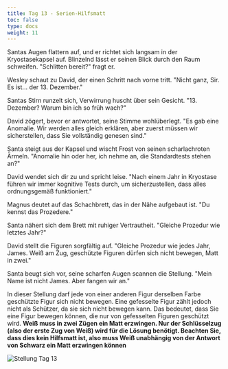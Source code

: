 ```yaml
---
title: Tag 13 - Serien-Hilfsmatt
toc: false
type: docs
weight: 11
---
```

Santas Augen flattern auf, und er richtet sich langsam in der Kryostasekapsel auf. Blinzelnd lässt er seinen Blick durch den Raum schweifen. "Schlitten bereit?" fragt er.

Wesley schaut zu David, der einen Schritt nach vorne tritt. "Nicht ganz, Sir. Es ist... der 13. Dezember."

Santas Stirn runzelt sich, Verwirrung huscht über sein Gesicht. "13. Dezember? Warum bin ich so früh wach?"

David zögert, bevor er antwortet, seine Stimme wohlüberlegt. "Es gab eine Anomalie. Wir werden alles gleich erklären, aber zuerst müssen wir sicherstellen, dass Sie vollständig genesen sind."

Santa steigt aus der Kapsel und wischt Frost von seinen scharlachroten Ärmeln. "Anomalie hin oder her, ich nehme an, die Standardtests stehen an?"

David wendet sich dir zu und spricht leise. "Nach einem Jahr in Kryostase führen wir immer kognitive Tests durch, um sicherzustellen, dass alles ordnungsgemäß funktioniert."

Magnus deutet auf das Schachbrett, das in der Nähe aufgebaut ist. "Du kennst das Prozedere."

Santa nähert sich dem Brett mit ruhiger Vertrautheit. "Gleiche Prozedur wie letztes Jahr?"

David stellt die Figuren sorgfältig auf. "Gleiche Prozedur wie jedes Jahr, James. Weiß am Zug, geschützte Figuren dürfen sich nicht bewegen, Matt in zwei."

Santa beugt sich vor, seine scharfen Augen scannen die Stellung. "Mein Name ist nicht James. Aber fangen wir an."

In dieser Stellung darf jede von einer anderen Figur derselben Farbe geschützte Figur sich nicht bewegen. Eine gefesselte Figur zählt jedoch nicht als Schützer, da sie sich nicht bewegen kann. Das bedeutet, dass Sie eine Figur bewegen können, die nur von gefesselten Figuren geschützt wird. **Weiß muss in zwei Zügen ein Matt erzwingen. Nur der Schlüsselzug (also der erste Zug von Weiß) wird für die Lösung benötigt. Beachten Sie, dass dies kein Hilfsmatt ist, also muss Weiß unabhängig von der Antwort von Schwarz ein Matt erzwingen können**


![Stellung Tag 13](/day13.jpg "K7/1p6/2k1P3/3NP3/2PP4/5N2/8/8 b - - 0 1")


